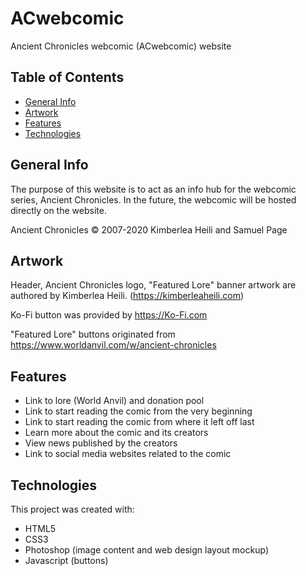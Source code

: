 # ACwebcomic
Ancient Chronicles webcomic (ACwebcomic) website

## Table of Contents
* [General Info](#general-info)
* [Artwork](#artwork)
* [Features](#features)
* [Technologies](#technologies)


## General Info
The purpose of this website is to act as an info hub for the webcomic series, Ancient Chronicles. In the future, the webcomic will be hosted directly on the website.

Ancient Chronicles © 2007-2020 Kimberlea Heili and Samuel Page

## Artwork
Header, Ancient Chronicles logo, "Featured Lore" banner artwork are authored by Kimberlea Heili. (https://kimberleaheili.com)

Ko-Fi button was provided by https://Ko-Fi.com

"Featured Lore" buttons originated from https://www.worldanvil.com/w/ancient-chronicles


## Features
* Link to lore (World Anvil) and donation pool
* Link to start reading the comic from the very beginning
* Link to start reading the comic from where it left off last
* Learn more about the comic and its creators
* View news published by the creators
* Link to social media websites related to the comic


## Technologies
This project was created with:
* HTML5
* CSS3
* Photoshop (image content and web design layout mockup)
* Javascript (buttons)
